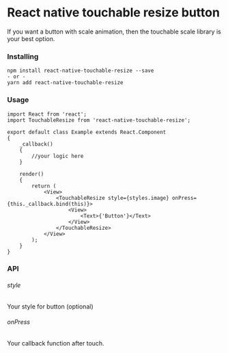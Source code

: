 # React native touchable resize button
If you want a button with scale animation, then the touchable scale library is your best option.

### Installing
```
npm install react-native-touchable-resize --save
- or -
yarn add react-native-touchable-resize
```

### Usage
```
import React from 'react';
import TouchableResize from 'react-native-touchable-resize';

export default class Example extends React.Component
{
	_callback()
	{
		//your logic here
	}

    render()
	{
        return (
            <View>
				<TouchableResize style={styles.image} onPress={this._callback.bind(this)}>
					<View>
						<Text>{'Button'}</Text>
					</View>
				</TouchableResize>
			</View>
        );
    }
}
```
### API

###### style
Your style for button (optional)

###### onPress
Your callback function after touch.